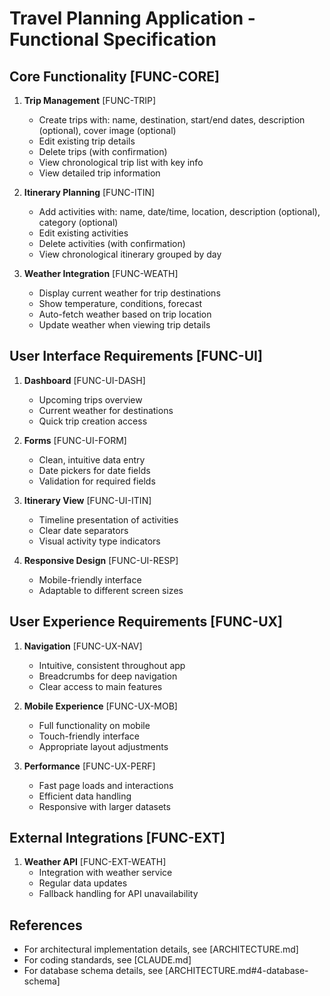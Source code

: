 # Travel Planning Application - Functional Specification

## Core Functionality [FUNC-CORE]
1. **Trip Management** [FUNC-TRIP]
   - Create trips with: name, destination, start/end dates, description (optional), cover image (optional)
   - Edit existing trip details
   - Delete trips (with confirmation)
   - View chronological trip list with key info
   - View detailed trip information

2. **Itinerary Planning** [FUNC-ITIN]
   - Add activities with: name, date/time, location, description (optional), category (optional)
   - Edit existing activities
   - Delete activities (with confirmation)
   - View chronological itinerary grouped by day

3. **Weather Integration** [FUNC-WEATH]
   - Display current weather for trip destinations
   - Show temperature, conditions, forecast
   - Auto-fetch weather based on trip location
   - Update weather when viewing trip details

## User Interface Requirements [FUNC-UI]
1. **Dashboard** [FUNC-UI-DASH]
   - Upcoming trips overview
   - Current weather for destinations
   - Quick trip creation access

2. **Forms** [FUNC-UI-FORM]
   - Clean, intuitive data entry
   - Date pickers for date fields
   - Validation for required fields

3. **Itinerary View** [FUNC-UI-ITIN]
   - Timeline presentation of activities
   - Clear date separators
   - Visual activity type indicators

4. **Responsive Design** [FUNC-UI-RESP]
   - Mobile-friendly interface
   - Adaptable to different screen sizes

## User Experience Requirements [FUNC-UX]
1. **Navigation** [FUNC-UX-NAV]
   - Intuitive, consistent throughout app
   - Breadcrumbs for deep navigation
   - Clear access to main features

2. **Mobile Experience** [FUNC-UX-MOB]
   - Full functionality on mobile
   - Touch-friendly interface
   - Appropriate layout adjustments

3. **Performance** [FUNC-UX-PERF]
   - Fast page loads and interactions
   - Efficient data handling
   - Responsive with larger datasets

## External Integrations [FUNC-EXT]
1. **Weather API** [FUNC-EXT-WEATH]
   - Integration with weather service
   - Regular data updates
   - Fallback handling for API unavailability

## References
- For architectural implementation details, see [ARCHITECTURE.md]
- For coding standards, see [CLAUDE.md]
- For database schema details, see [ARCHITECTURE.md#4-database-schema]